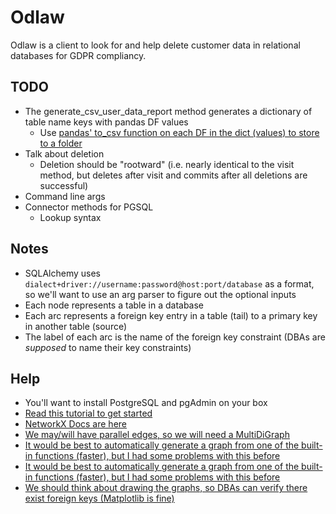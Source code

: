 # Odlaw

Odlaw is a client to look for and help delete customer data in relational databases for GDPR compliancy.

## TODO

* The generate_csv_user_data_report method generates a dictionary of table name keys with pandas DF values
    *  Use [pandas' to_csv function on each DF in the dict (values) to store to a folder](https://pandas.pydata.org/pandas-docs/stable/reference/api/pandas.DataFrame.to_csv.html "DF to_csv")
* Talk about deletion
    * Deletion should be "rootward" (i.e. nearly identical to the visit method, but deletes after visit and commits after all deletions are successful)
* Command line args
* Connector methods for PGSQL
    * Lookup syntax

## Notes

* SQLAlchemy uses `dialect+driver://username:password@host:port/database` as a format, so we'll want to use an arg parser to figure out the optional inputs
* Each node represents a table in a database
* Each arc represents a foreign key entry in a table (tail) to a primary key in another table (source)
* The label of each arc is the name of the foreign key constraint (DBAs are _supposed_ to name their key constraints)

## Help

* You'll want to install PostgreSQL and pgAdmin on your box
* [Read this tutorial to get started](https://www.datacamp.com/community/tutorials/beginners-introduction-postgresql "PostgreSQL Tutorial")
* [NetworkX Docs are here](https://networkx.github.io/documentation/stable/index.html "NetworkX Docs")
* [We may/will have parallel edges, so we will need a MultiDiGraph](https://networkx.github.io/documentation/stable/reference/classes/multidigraph.html "MultiDiGraph")
* [It would be best to automatically generate a graph from one of the built-in functions (faster), but I had some problems with this before](https://networkx.github.io/documentation/stable/reference/convert.html "Convert")
* [It would be best to automatically generate a graph from one of the built-in functions (faster), but I had some problems with this before](https://networkx.github.io/documentation/stable/reference/convert.html "Convert")
* [We should think about drawing the graphs, so DBAs can verify there exist foreign keys (Matplotlib is fine)](https://networkx.github.io/documentation/stable/reference/drawing.html "Drawing NetworkX Graphs")